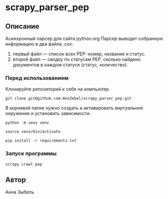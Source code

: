 # scrapy_parser_pep

## Описание
Асинхронный парсер для сайта python.org
Парсер выводит собранную информацию в два файла .csv:
1. первый файл — список всех PEP: номер, название и статус.
2. второй файл — сводку по статусам PEP, сколько найдено документов в каждом статусе (статус, количество).

### Перед использованием
Клонируйте репозиторий к себе на компьютер 
```
git clone git@github.com:AnnZebel/scrapy_parser_pep.git
```
В корневой папке нужно создать и активировать виртуальное окружение и установить зависимости.
```
python -m venv venv
```
```
source venv/bin/activate
```
```
pip install -r requirements.txt
```
### Запуск программы
```
scrapy crawl pep
```

## Автор
Анна Зыбель
